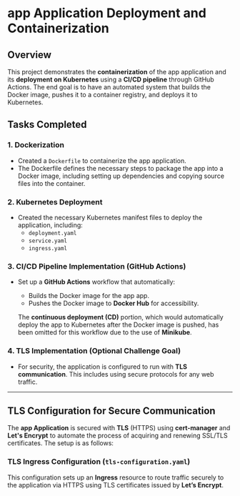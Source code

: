 # app Application Deployment and Containerization

## Overview
This project demonstrates the **containerization** of the app application and its **deployment on Kubernetes** using a **CI/CD pipeline** through GitHub Actions. The end goal is to have an automated system that builds the Docker image, pushes it to a container registry, and deploys it to Kubernetes.

## Tasks Completed

### 1. **Dockerization**
- Created a `Dockerfile` to containerize the app application.
- The Dockerfile defines the necessary steps to package the app into a Docker image, including setting up dependencies and copying source files into the container.

### 2. **Kubernetes Deployment**
- Created the necessary Kubernetes manifest files to deploy the application, including:
  - `deployment.yaml` 
  - `service.yaml`
  - `ingress.yaml`

### 3. **CI/CD Pipeline Implementation (GitHub Actions)**
- Set up a **GitHub Actions** workflow that automatically:
  - Builds the Docker image for the app app.
  - Pushes the Docker image to **Docker Hub** for accessibility.
  
  The **continuous deployment (CD)** portion, which would automatically deploy the app to Kubernetes after the Docker image is pushed, has been omitted for this workflow due to the use of **Minikube**.

### 4. **TLS Implementation (Optional Challenge Goal)**
- For security, the application is configured to run with **TLS communication**. This includes using secure protocols for any web traffic.

---

## TLS Configuration for Secure Communication

The **app Application** is secured with **TLS** (HTTPS) using **cert-manager** and **Let's Encrypt** to automate the process of acquiring and renewing SSL/TLS certificates. The setup is as follows:

### **TLS Ingress Configuration (`tls-configuration.yaml`)**

This configuration sets up an **Ingress** resource to route traffic securely to the application via HTTPS using TLS certificates issued by **Let’s Encrypt**.
